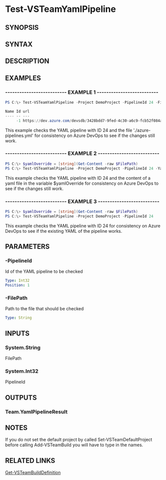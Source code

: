 <!-- #include "./common/header.md" -->

# Test-VSTeamYamlPipeline

## SYNOPSIS

<!-- #include "./synopsis/Test-VSTeamYamlPipeline.md" -->

## SYNTAX

## DESCRIPTION

<!-- #include "./synopsis/Test-VSTeamYamlPipeline.md" -->

## EXAMPLES

### -------------------------- EXAMPLE 1 --------------------------

```PowerShell
PS C:\> Test-VSTeamYamlPipeline -Project DemoProject -PipelineId 24 -FilePath './azure-pipelines.yml'

Name Id url                                                                                           state
---- -- ---                                                                                           -----
     -1 https://dev.azure.com/devsdb/3428bdd7-9fed-4c30-a6c9-fcb52f084ab9/_apis/pipelines/24/runs/-1 unknown
```

This example checks the YAML pipeline with ID 24 and the file './azure-pipelines.yml' for consistency on Azure DevOps to see if the changes still work.

### -------------------------- EXAMPLE 2 --------------------------

```PowerShell
PS C:\> $yamlOverride = [string](Get-Content -raw $FilePath)
PS C:\> Test-VSTeamYamlPipeline -Project DemoProject -PipelineId 24 -YamlOverride $yamlOverride
```

This example checks the YAML pipeline with ID 24 and the content of a yaml file in the variable $yamlOverride for consistency on Azure DevOps to see if the changes still work.

### -------------------------- EXAMPLE 3 --------------------------

```PowerShell
PS C:\> $yamlOverride = [string](Get-Content -raw $FilePath)
PS C:\> Test-VSTeamYamlPipeline -Project DemoProject -PipelineId 24
```

This example checks the YAML pipeline with ID 24 for consistency on Azure DevOps to see if the existing YAML of the pipeline works.

## PARAMETERS

<!-- #include "./params/projectName.md" -->

### -PipelineId

Id of the YAML pipeline to be checked

```yaml
Type: Int32
Position: 1
```

### -FilePath

Path to the file that should be checked

```yaml
Type: String
```

## INPUTS

### System.String

FilePath

### System.Int32

PipelineId

## OUTPUTS

### Team.YamlPipelineResult

## NOTES

If you do not set the default project by called Set-VSTeamDefaultProject before calling Add-VSTeamBuild you will have to type in the names.

## RELATED LINKS

[Get-VSTeamBuildDefinition](Get-VSTeamBuildDefinition.md)
